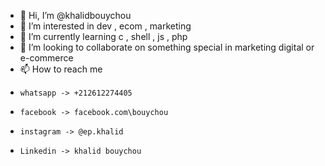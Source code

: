 - 👋 Hi, I’m @khalidbouychou
- 👀 I’m interested in dev , ecom , marketing
- 🌱 I’m currently learning c , shell , js , php
- 💞️ I’m looking to collaborate on something special in marketing digital or e-commerce
- 📫 How to reach me
-     whatsapp -> +212612274405
-     facebook -> facebook.com\bouychou
-     instagram -> @ep.khalid
-     Linkedin -> khalid bouychou

<!---
khalidbouychou/khalidbouychou is a ✨ special ✨ repository because its `README.md` (this file) appears on your GitHub profile.
You can click the Preview link to take a look at your changes.
--->
